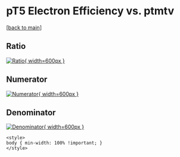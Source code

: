 # pT5 Electron Efficiency vs. ptmtv

[[back to main](./)]



## Ratio

[![Ratio](../mtv/var/pT5_11_eff_ptmtv.png){ width=600px }](../mtv/var/pT5_11_eff_ptmtv.pdf)

## Numerator

[![Numerator](../mtv/num/pT5_11_eff_ptmtv_num0.png){ width=600px }](../mtv/num/pT5_11_eff_ptmtv_num0.pdf)

## Denominator

[![Denominator](../mtv/den/pT5_11_eff_ptmtv_den.png){ width=600px }](../mtv/den/pT5_11_eff_ptmtv_den.pdf)


``` {=html}
<style>
body { min-width: 100% !important; }
</style>
```
